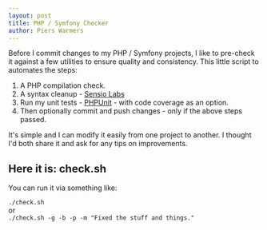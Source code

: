 ```yaml
---
layout: post
title: PHP / Symfony Checker
author: Piers Warmers
---
```


Before I commit changes to my PHP / Symfony projects, I like to pre-check it against a few utilities to ensure
quality and consistency. This little script to automates the steps:
 
1. A PHP compilation check.
2. A syntax cleanup - [Sensio Labs](http://cs.sensiolabs.org/)
3. Run my unit tests - [PHPUnit](https://phpunit.de) - with code coverage as an option.
4. Then optionally commit and push changes - only if the above steps passed.

It's simple and I can modify it easily from one project to another. I thought I'd both share it and ask for any tips on
improvements.

## Here it is: check.sh

You can run it via something like:

`./check.sh`  
or  
`./check.sh -g -b -p -m "Fixed the stuff and things."`

<script src="https://gist.github.com/pierswarmers/0c0c5f80d31daa94a461.js"></script>
